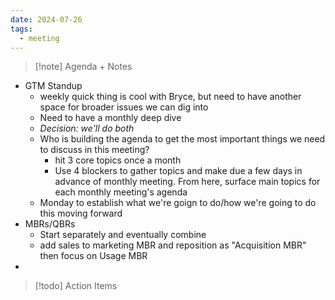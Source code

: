 ```yaml
---
date: 2024-07-26
tags:
  - meeting
---
```

> [!note] Agenda + Notes
> 

- GTM Standup
	- weekly quick thing is cool with Bryce, but need to have another space for broader issues we can dig into
	- Need to have a monthly deep dive
	- *Decision: we'll do both*
	- Who is building the agenda to get the most important things we need to discuss in this meeting?
		-  hit 3 core topics once a month
		- Use 4 blockers to gather topics and make due a few days in advance of monthly meeting. From here, surface main topics for each monthly meeting's agenda
	- Monday to establish what we're goign to do/how we're going to do this moving forward
- MBRs/QBRs
	- Start separately and eventually combine
	- add sales to marketing MBR and reposition as "Acquisition MBR" then focus on Usage MBR
- 

> [!todo] Action Items

